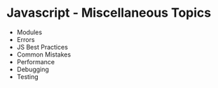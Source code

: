 # Javascript - Miscellaneous Topics

- Modules
- Errors
- JS Best Practices
- Common Mistakes
- Performance
- Debugging
- Testing
